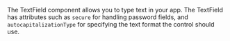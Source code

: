 The TextField component allows you to type text in your app. The TextField has attributes such as `secure` for handling password fields, and `autocapitalizationType` for specifying the text format the control should use.

<snippet id='textfield-require'/>
<snippet id='textfield-import'/>
